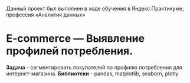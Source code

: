 Данный проект был выполнен в ходе обучения в Яндекс.Практикуме, профессия «Аналитик данных»
# E-commerce — Выявление профилей потребления.
**Задача** - сегментировать покупателей по профилю потребления для интернет-магазина.
**Библиотеки** - pandas, matplotlib, seaborn, plotly
